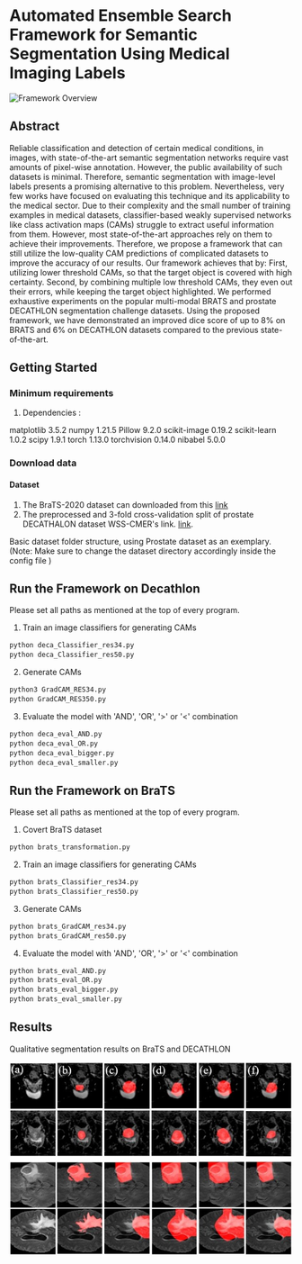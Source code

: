 # Automated Ensemble Search Framework for Semantic Segmentation Using Medical Imaging Labels

![Framework Overview](./figures/frames.jpg)

## Abstract
Reliable classification and detection of certain medical conditions, in images, with state-of-the-art semantic segmentation networks require vast amounts of pixel-wise annotation. However, the public availability of such datasets is minimal. Therefore, semantic segmentation with image-level labels presents a promising alternative to this problem. Nevertheless, very few works have focused on evaluating this technique and its applicability to the medical sector.
Due to their complexity and the small number of training examples in medical datasets, classifier-based weakly supervised networks like class activation maps (CAMs) struggle to extract useful information from them. However, most state-of-the-art approaches rely on them to achieve their improvements. Therefore, we propose a framework that can still utilize the low-quality CAM predictions of complicated datasets to improve the accuracy of our results.
Our framework achieves that by: First, utilizing lower threshold CAMs, so that the target object is covered with high certainty. Second, by combining multiple low threshold CAMs, they even out their errors, while keeping the target object highlighted. We performed exhaustive experiments on the popular multi-modal BRATS and prostate DECATHLON segmentation challenge datasets. Using the proposed framework, we have demonstrated an improved dice score of up to 8% on BRATS and 6% on DECATHLON datasets compared to the previous state-of-the-art.
## Getting Started

### Minimum requirements

1. Dependencies :

matplotlib 3.5.2
numpy 1.21.5
Pillow 9.2.0
scikit-image 0.19.2
scikit-learn 1.0.2
scipy 1.9.1
torch 1.13.0
torchvision 0.14.0
nibabel 5.0.0


### Download data

#### Dataset

1. The BraTS-2020 dataset can downloaded from this [link](https://www.med.upenn.edu/cbica/brats2020/data.html)
2. The preprocessed and 3-fold cross-validation split of prostate DECATHALON dataset WSS-CMER's link. [link](https://github.com/gaurav104/WSS-CMER).

Basic dataset folder structure, using Prostate dataset as an exemplary. (Note: Make sure to change the dataset directory accordingly inside the config file )


## Run the Framework on Decathlon
Please set all paths as mentioned at the top of every program.

1. Train an image classifiers for generating CAMs
```bash
python deca_Classifier_res34.py
python deca_Classifier_res50.py

```

2. Generate CAMs
```bash
python3 GradCAM_RES34.py
python GradCAM_RES350.py

```


3. Evaluate the model with 'AND', 'OR', '>' or '<' combination
```bash
python deca_eval_AND.py
python deca_eval_OR.py
python deca_eval_bigger.py
python deca_eval_smaller.py


```

## Run the Framework on BraTS
Please set all paths as mentioned at the top of every program.

1. Covert BraTS dataset
```bash
python brats_transformation.py

```

2. Train an image classifiers for generating CAMs
```bash
python brats_Classifier_res34.py
python brats_Classifier_res50.py

```


3. Generate CAMs
```bash
python brats_GradCAM_res34.py
python brats_GradCAM_res50.py
```

4. Evaluate the model with 'AND', 'OR', '>' or '<' combination
```bash
python brats_eval_AND.py
python brats_eval_OR.py
python brats_eval_bigger.py
python brats_eval_smaller.py

```


## Results
Qualitative segmentation results on BraTS and DECATHLON

![Examples](./figures/examples.jpg)




